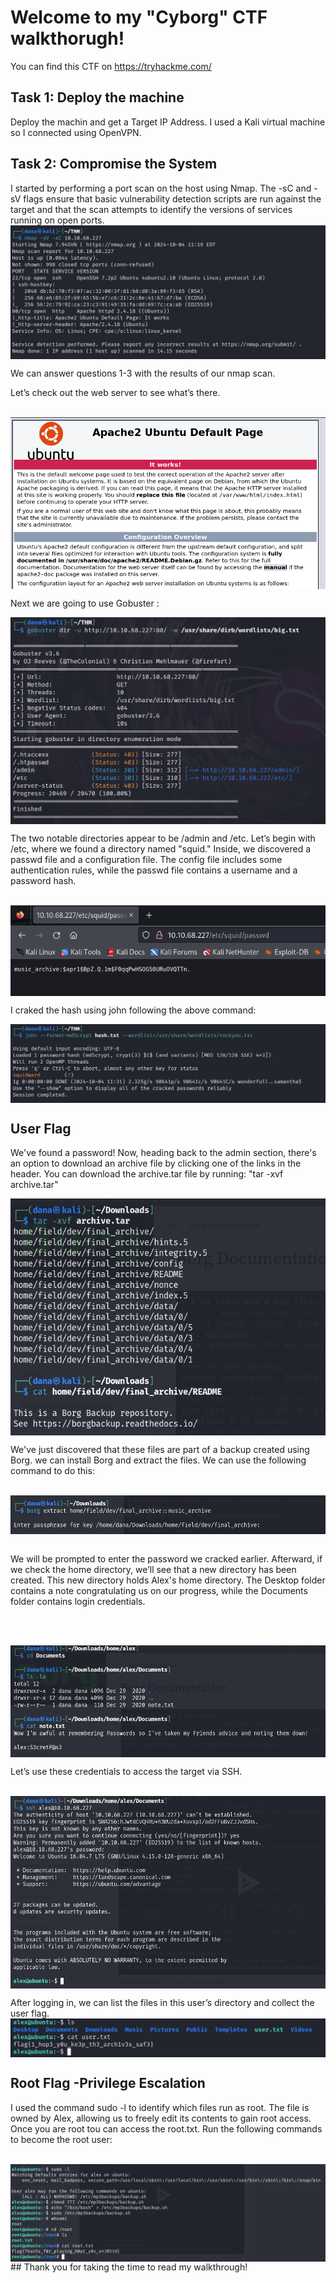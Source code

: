 # Welcome to my "Cyborg" CTF walkthorugh!
You can find this CTF on https://tryhackme.com/

## Task 1: Deploy the machine
Deploy the machin and get a Target IP Address. I used a Kali virtual machine so I connected using OpenVPN.

## Task 2: Compromise the System
I started by performing a port scan on the host using Nmap. The -sC and -sV flags ensure that basic vulnerability detection scripts are run against the target and that the scan attempts to identify the versions of services running on open ports.
<br>
<img align="center" src="images/image1.png">
<br>

We can answer questions 1-3 with the results of our nmap scan.

Let’s check out the web server to see what’s there.

<br>
<img align="center" src="images/image3.png">
<br>

Next we are going to use Gobuster :
<br>

<img align="center" src="images/image2.png">
<br>

The two notable directories appear to be /admin and /etc. Let’s begin with /etc, where we found a directory named "squid."
Inside, we discovered a passwd file and a configuration file. The config file includes some authentication rules, while the passwd file contains a username and a password hash.

<br>

<img align="center" src="images/image5.png">
<br>


I craked the hash using john following the above command:
<br>

<img align="center" src="images/image6.png">
<br>

## User Flag

We've found a password! Now, heading back to the admin section, there's an option to download an archive file by clicking one of the links in the header. 
You can download the archive.tar file by running: "tar -xvf archive.tar"

<img align="center" src="images/image7.png">

We've just discovered that these files are part of a backup created using Borg. we can install Borg and extract the files.
We can use the following command to do this:
<br><br>

<img align="center" src="images/image13.png">
<br><br>


We will be prompted to enter the password we cracked earlier. Afterward, if we check the home directory, we’ll see that a new directory has been created.
This new directory holds Alex's home directory. The Desktop folder contains a note congratulating us on our progress, while the Documents folder contains login credentials.

<br><br>

<img align="center" src="images/image10.png">
<br>

Let’s use these credentials to access the target via SSH.

<br>

<img align="center" src="images/image11.png">
<br>

 After logging in, we can list the files in this user’s directory and collect the user flag.
<br>
<img align="center" src="images/image14.png">
<br>

## Root Flag -Privilege Escalation

I used the command sudo -l to identify which files run as root. The file is owned by Alex, allowing us to freely edit its contents to gain root access.
Once you are root tou can access the root.txt.
Run the following commands to become the root user:

<br>

<img align="center" src="images/image12.png">
<br>
## Thank you for taking the time to read my walkthrough!













